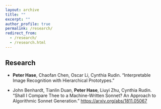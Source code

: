 ```yaml
---
layout: archive
title: ""
excerpt: ""
author_profile: true
permalink: /research/
redirect_from: 
  - /research/
  - /research.html
---
```


## Research

* **Peter Hase**, Chaofan Chen, Oscar Li, Cynthia Rudin. “Interpretable Image Recognition with Hierarchical Prototypes.”

* John Benhardt, Tianlin Duan, **Peter Hase**, Liuyi Zhu, Cynthia Rudin. “Shall I Compare Thee to a Machine-Written Sonnet? An Approach to Algorithmic Sonnet Generation.” https://arxiv.org/abs/1811.05067




